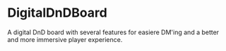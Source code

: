 # DigitalDnDBoard
A digital DnD board with several features for easiere DM'ing and a better and more immersive player experience.
